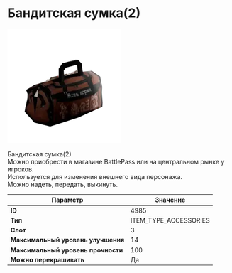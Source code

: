 # Бандитская сумка(2)

![Item Image](../img/4985.webp?raw=true)

Бандитская сумка(2)<br>Можно приобрести в магазине BattlePass или на центральном рынке у игроков.<br>Используется для изменения внешнего вида персонажа. <br>Можно надеть, передать, выкинуть.


| Параметр | Значение |
|----------|----------|
| **ID** | 4985 |
| **Тип** | ITEM_TYPE_ACCESSORIES |
| **Слот** | 3 |
| **Максимальный уровень улучшения** | 14 |
| **Максимальный уровень прочности** | 100 |
| **Можно перекрашивать** | Да |

